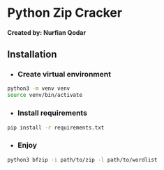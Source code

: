 # Python Zip Cracker

#### Created by: Nurfian Qodar

## Installation

-   ### Create virtual environment

```sh
python3 -m venv venv
source venv/bin/activate
```

-   ### Install requirements

```sh
pip install -r requirements.txt
```

-   ### Enjoy

```sh
python3 bfzip -i path/to/zip -l path/to/wordlist
```
